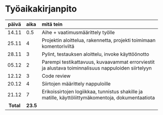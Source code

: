 # Työaikakirjanpito

| päivä | aika | mitä tein  |
| :----:|:-----| :-----|
| 14.11 | 0.5    | Aihe + vaatimusmäärittely työlle |
| 25.11 | 4   | Projektin aloittelua, rakennetta, projekti toimimaan komentoriviltä |
| 28.11 | 3  | Pylint, testauksen aloittelu, invoke käyttöönotto |
| 05.12 | 2  | Parempi testikattavuus, kuvaavammat errorviestit ja alustava toiminnalisuus nappuloiden siirtelyyn |
| 12.12 | 3  | Code review |
| 20.12 | 4  | Siirtojen määrittely nappuloille|
| 21.12 | 7  | Erikoissirtojen logiikkaa, tunnistus shakille ja matille, käyttöliittymäkomentoja, dokumentaatiota|
| **Total** | **23.5**  | |

